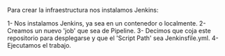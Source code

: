 Para crear la infraestructura nos instalamos Jenkins:

1- Nos instalamos Jenkins, ya sea en un contenedor o localmente.
2- Creamos un nuevo 'job' que sea de Pipeline.
3- Decimos que coja este repositorio para desplegarse y que el 'Script Path' sea Jenkinsfile.yml.
4- Ejecutamos el trabajo.
